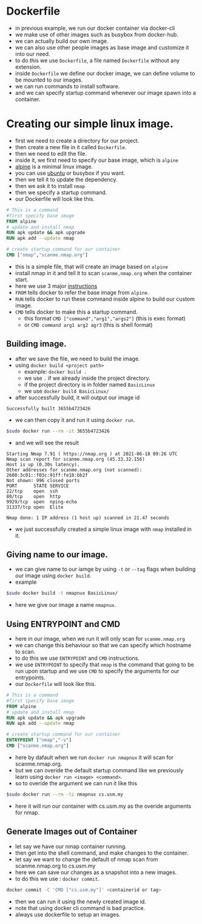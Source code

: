 # Dockerfile
- in previous example, we run our docker container via docker-cli
- we make use of other images such as busybox from docker-hub.
- we can actually build our own image.
- we can also use other people images as base image and customize it into our need.
- to do this we use `Dockerfile`, a file named `Dockerfile` without any extension.
- inside `Dockerfile` we define our docker image, we can define volume to be mounted to our images.
- we can run commands to install software.
- and we can specify startup command whenever our image spawn into a container.

# Creating our simple linux image.
- first we need to create a directory for our project.
- then create a new file in it called `Dockerfile`.
- then we need to edit the file.
- inside it, we first need to specify our base image, which is `alpine`
- [alpine](https://hub.docker.com/_/alpine) is a minimal linux image.
- you can use [ubuntu](https://hub.docker.com/_/ubuntu) or busybox if you want.
- then we tell it to update the dependency.
- then we ask it to install `nmap`
- then we specify a startup command.
- our Dockerfile will look like this.
```Dockerfile
# This is a command
#first specify base image
FROM alpine
# update and install nmap
RUN apk update && apk upgrade
RUN apk add --update nmap

# create startup command for our container
CMD ["nmap","scanme.nmap.org"]
```
- this is a simple file, that will create an image based on `alpine`
- install nmap in it and tell it to scan `scanme,nmap.org` when the container start.
- here we use 3 major [instructions](https://docs.docker.com/engine/reference/builder/)
- `FROM` tells docker to refer the base image from `alpine`.
- `RUN` tells docker to run these command inside alpine to build our custom image.
- `CMD` tells docker to make this a startup command.
    - this format `CMD ["command","arg1","args2"]` (this is exec format)
    - or `CMD command arg1 arg2 agr3` (this is shell format)
## Building image.
- after we save the file, we need to build the image.
- using `docker build <project path>`
    - example: `docker build .`
    - we use `.` if we already inside the project directory.
    - if the project directory is in folder named `BasicLinux`
    - we use `docker build BasicLinux/`
- after successfully build, it will output our image id
```
Successfully built 3655b4723426
```
- we can then copy it and run it using `docker run`.
```bash
$sudo docker run --rm -it 3655b4723426
```
- and we will see the result
```
Starting Nmap 7.91 ( https://nmap.org ) at 2021-06-18 09:26 UTC
Nmap scan report for scanme.nmap.org (45.33.32.156)
Host is up (0.30s latency).
Other addresses for scanme.nmap.org (not scanned): 2600:3c01::f03c:91ff:fe18:bb2f
Not shown: 996 closed ports
PORT      STATE SERVICE
22/tcp    open  ssh
80/tcp    open  http
9929/tcp  open  nping-echo
31337/tcp open  Elite

Nmap done: 1 IP address (1 host up) scanned in 21.47 seconds
```
- we just successfully created a simple linux image with `nmap` installed in it.

## Giving name to our image.
- we can give name to our iamge by using `-t` or `--tag` flags when building our image using `docker build`.
- example 
```bash
$sudo docker build -t nmapnux BasicLinux/
```
- here we give our image a name `nmapnux`.

## Using ENTRYPOINT and CMD
- here in our image, when we run it will only scan for `scanme.nmap.org`
- we can change this behaviour so that we can specify which hostname to scan.
- to do this we use `ENTRYPOINT` and `CMD` instructions.
- we use `ENTRYPOINT` to specify that `nmap` is the command that going to be run upon startup and we use `CMD` to specify the arguments for our entrypoints.
- our `Dockerfile` will look like this.
```Dockerfile
# This is a command
#first specify base image
FROM alpine
# update and install nmap
RUN apk update && apk upgrade
RUN apk add --update nmap

# create startup command for our container
ENTRYPOINT ["nmap","-v"] 
CMD ["scanme.nmap.org"]
```
- here by dafault when we run `docker run nmapnux` it will scan for scanme.nmap.org.
- but we can overide the default startup command like we previously learn using `docker run <image> <command>`.
- so to overide the argument we can run it like this
```bash
$sudo docker run --rm -ti nmapnux cs.usm.my
```
- here it will run our container with cs.usm.my as the overide arguments for nmap.


## Generate Images out of Container
- let say we have our nmap container running.
- then get into the shell command, and make changes to the container.
- let say we want to change the default of nmap scan from scanme.nmap.org to cs.usm.my
- here we can save our changes as a snapshot into a new images.
- to do this we use : `docker commit`.
```bash
docker commit -C 'CMD ["cs.usm.my"]' <containerid or tag>
```
- then we can run it using the newly created image id.
- note that using docker cli command is bad practice.
- always use dockerfile to setup an images.